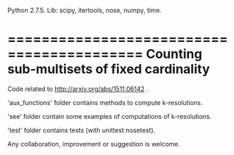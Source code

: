 Python 2.7.5. Lib: scipy, itertools, nose, numpy, time.

==========================================
Counting sub-multisets of fixed cardinality
==========================================

Code related to http://arxiv.org/abs/1511.06142 .

'aux_functions' folder contains methods to compute k-resolutions.

'see' folder contain some examples of computations of k-resolutions.

'test' folder contains tests (with unittest nosetest).


 Any collaboration, improvement or suggestion is welcome.